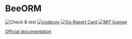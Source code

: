 # BeeORM


![Check & test](https://github.com/latolukasz/beeorm/workflows/Check%20&%20test/badge.svg)
[![codecov](https://codecov.io/gh/latolukasz/beeorm/branch/master/graph/badge.svg?token=vUIiVutNWz)](https://codecov.io/gh/latolukasz/beeorm)
[![Go Report Card](https://goreportcard.com/badge/github.com/latolukasz/beeorm)](https://goreportcard.com/report/github.com/latolukasz/beeorm)
[![MIT license](https://img.shields.io/badge/license-MIT-brightgreen.svg)](https://opensource.org/licenses/MIT)

[Official documentation](https://beeorm.io)